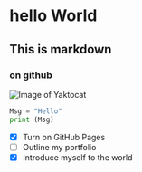 # hello World
## This is markdown
### on github

![Image of Yaktocat](https://octodex.github.com/images/yaktocat.png)

``` python
Msg = "Hello"
print (Msg)
```

- [x] Turn on GitHub Pages
- [ ] Outline my portfolio
- [x] Introduce myself to the world

